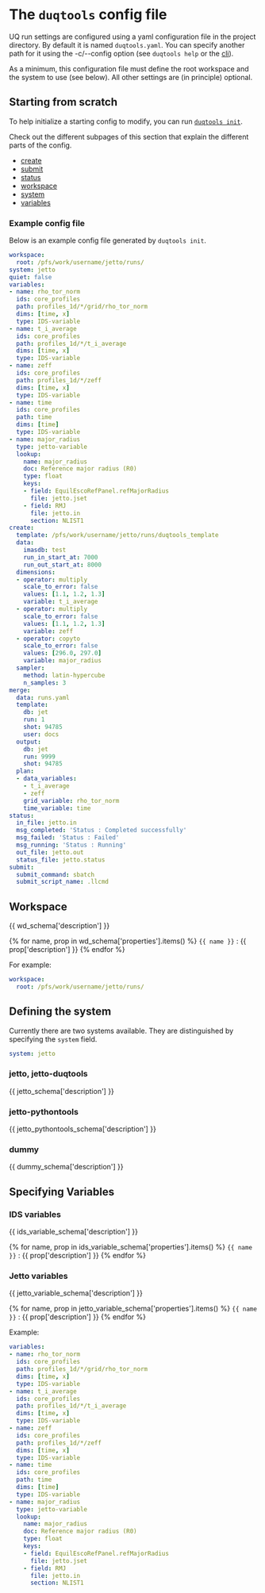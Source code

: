 # The `duqtools` config file

UQ run settings are configured using a yaml configuration file in the project directory. By default it is named `duqtools.yaml`. You can specify another path for it using the -c/--config option (see `duqtools help` or the [cli](/command-line-interface/)).

As a minimum, this configuration file must define the root workspace and the system to use (see below). All other settings are (in principle) optional.


## Starting from scratch

To help initialize a starting config to modify, you can run [`duqtools init`](/command-line-interface/#init).

Check out the different subpages of this section that explain the different parts of the config.

- [create](/config/create)
- [submit](/config/submit)
- [status](/config/status)
- [workspace](/config/introduction/#workspace)
- [system](/config/introduction/#defining-the-system)
- [variables](/config/introduction/#specifying-variables)

### Example config file

Below is an example config file generated by `duqtools init`.

```yaml title="duqtools.yaml"
workspace:
  root: /pfs/work/username/jetto/runs/
system: jetto
quiet: false
variables:
- name: rho_tor_norm
  ids: core_profiles
  path: profiles_1d/*/grid/rho_tor_norm
  dims: [time, x]
  type: IDS-variable
- name: t_i_average
  ids: core_profiles
  path: profiles_1d/*/t_i_average
  dims: [time, x]
  type: IDS-variable
- name: zeff
  ids: core_profiles
  path: profiles_1d/*/zeff
  dims: [time, x]
  type: IDS-variable
- name: time
  ids: core_profiles
  path: time
  dims: [time]
  type: IDS-variable
- name: major_radius
  type: jetto-variable
  lookup:
    name: major_radius
    doc: Reference major radius (R0)
    type: float
    keys:
    - field: EquilEscoRefPanel.refMajorRadius
      file: jetto.jset
    - field: RMJ
      file: jetto.in
      section: NLIST1
create:
  template: /pfs/work/username/jetto/runs/duqtools_template
  data:
    imasdb: test
    run_in_start_at: 7000
    run_out_start_at: 8000
  dimensions:
  - operator: multiply
    scale_to_error: false
    values: [1.1, 1.2, 1.3]
    variable: t_i_average
  - operator: multiply
    scale_to_error: false
    values: [1.1, 1.2, 1.3]
    variable: zeff
  - operator: copyto
    scale_to_error: false
    values: [296.0, 297.0]
    variable: major_radius
  sampler:
    method: latin-hypercube
    n_samples: 3
merge:
  data: runs.yaml
  template:
    db: jet
    run: 1
    shot: 94785
    user: docs
  output:
    db: jet
    run: 9999
    shot: 94785
  plan:
  - data_variables:
    - t_i_average
    - zeff
    grid_variable: rho_tor_norm
    time_variable: time
status:
  in_file: jetto.in
  msg_completed: 'Status : Completed successfully'
  msg_failed: 'Status : Failed'
  msg_running: 'Status : Running'
  out_file: jetto.out
  status_file: jetto.status
submit:
  submit_command: sbatch
  submit_script_name: .llcmd
```


## Workspace

{{ wd_schema['description'] }}

{% for name, prop in wd_schema['properties'].items() %}
`{{ name }}`
: {{ prop['description'] }}
{% endfor %}

For example:

```yaml title="duqtools.yaml"
workspace:
  root: /pfs/work/username/jetto/runs/
```


## Defining the system

Currently there are two systems available. They are distinguished by specifying the `system` field.

```yaml title="duqtools.yaml"
system: jetto
```

### jetto, jetto-duqtools

{{ jetto_schema['description'] }}

### jetto-pythontools

{{ jetto_pythontools_schema['description'] }}

### dummy

{{ dummy_schema['description'] }}

## Specifying Variables

### IDS variables

{{ ids_variable_schema['description'] }}

{% for name, prop in ids_variable_schema['properties'].items() %}
`{{ name }}`
: {{ prop['description'] }}
{% endfor %}

### Jetto variables

{{ jetto_variable_schema['description'] }}

{% for name, prop in jetto_variable_schema['properties'].items() %}
`{{ name }}`
: {{ prop['description'] }}
{% endfor %}


Example:

```yaml title="duqtools.yaml"
variables:
- name: rho_tor_norm
  ids: core_profiles
  path: profiles_1d/*/grid/rho_tor_norm
  dims: [time, x]
  type: IDS-variable
- name: t_i_average
  ids: core_profiles
  path: profiles_1d/*/t_i_average
  dims: [time, x]
  type: IDS-variable
- name: zeff
  ids: core_profiles
  path: profiles_1d/*/zeff
  dims: [time, x]
  type: IDS-variable
- name: time
  ids: core_profiles
  path: time
  dims: [time]
  type: IDS-variable
- name: major_radius
  type: jetto-variable
  lookup:
    name: major_radius
    doc: Reference major radius (R0)
    type: float
    keys:
    - field: EquilEscoRefPanel.refMajorRadius
      file: jetto.jset
    - field: RMJ
      file: jetto.in
      section: NLIST1
```
